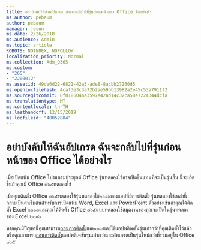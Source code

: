 ```yaml
---
title: อย่าบังคับให้ฉันอัปเกรด ฉันจะกลับไปที่รุ่นก่อนหน้าของ Office ได้อย่างไร
ms.author: pebaum
author: pebaum
manager: jecon
ms.date: 2/26/2018
ms.audience: Admin
ms.topic: article
ROBOTS: NOINDEX, NOFOLLOW
localization_priority: Normal
ms.collection: Adm_O365
ms.custom:
- "265"
- "2200012"
ms.assetid: 49da6d22-6821-42a3-ade8-8acbb27260d5
ms.openlocfilehash: 4caf3e3c3a72b2ae59bb13982a2e45c53a7911f2
ms.sourcegitcommit: 0f0186044a3597e42ad14c32ca58e7224344dcfa
ms.translationtype: MT
ms.contentlocale: th-TH
ms.lasthandoff: 12/15/2019
ms.locfileid: "40052884"
---
```

# <a name="dont-force-me-to-upgrade-how-do-i-go-back-to-the-previous-office-version"></a>อย่าบังคับให้ฉันอัปเกรด ฉันจะกลับไปที่รุ่นก่อนหน้าของ Office ได้อย่างไร

เมื่อเปิดแฟ้ม Office โปรแกรมประยุกต์ Office รุ่นทดลองใช้อาจเปิดขึ้นแทนที่จะเป็นรุ่นอื่น นี้จะเกิดขึ้นถ้าคุณมี Office ๓๖๕ทดลองใช้
  
เมื่อคุณติดตั้ง Office ๓๖๕ทดลองใช้รุ่นทดลองใช้๒๐๑๖ของแอปที่มีการติดตั้ง รุ่นทดลองใช้เหล่านี้กลายเป็นค่าเริ่มต้นสำหรับการเปิดแฟ้ม Word, Excel และ PowerPoint ตัวอย่างเช่นถ้าคุณได้ติดตั้ง Excel ๒๐๑๓และคุณได้ติดตั้ง Office ๓๖๕แบบทดลองใช้สมุดงานของคุณจะเปิดในรุ่นทดลองของ Excel ๒๐๑๖
  
หากคุณมีปัญหานี้คุณสามารถ[ถอนการติดตั้ง](https://support.office.com/article/9dd49b83-264a-477a-8fcc-2fdf5dbf61d8.aspx)แอ๒๐๑๖และใช้แอปพลิเคชันรุ่นเก่ากว่าที่คุณติดตั้งไว้แล้ว หรือคุณสามารถ[ถอนการติดตั้ง](https://support.office.com/article/9dd49b83-264a-477a-8fcc-2fdf5dbf61d8.aspx)แอปพลิเคชันรุ่นเก่ากว่าและอัพเกรดเป็นรุ่นใหม่กว่าที่รวมอยู่ใน Office ๓๖๕
